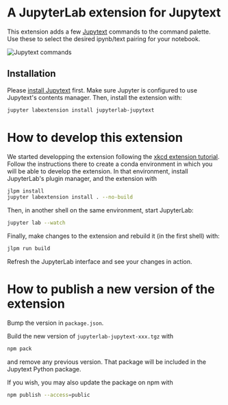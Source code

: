 # A JupyterLab extension for Jupytext

This extension adds a few [Jupytext](https://github.com/mwouts/jupytext) commands to the command palette. Use these to select the desired ipynb/text pairing for your notebook.

![Jupytext commands](jupytext_commands.png)

## Installation

Please [install Jupytext](https://github.com/mwouts/jupytext/blob/master/README.md#installation) first. Make sure Jupyter is configured to use Jupytext's contents manager. Then, install the extension with:

```bash
jupyter labextension install jupyterlab-jupytext
```

# How to develop this extension

We started developping the extension following the [xkcd extension tutorial](https://jupyterlab.readthedocs.io/en/stable/developer/xkcd_extension_tutorial.html). Follow the instructions there to create a conda environment in which you will be able to develop the extension. In that environment, install JupyterLab's plugin manager, and the extension with
```bash
jlpm install
jupyter labextension install . --no-build
```

Then, in another shell on the same environment, start JupyterLab:
```bash
jupyter lab --watch
```

Finally, make changes to the extension and rebuild it (in the first shell) with:
```bash
jlpm run build
```

Refresh the JupyterLab interface and see your changes in action.

# How to publish a new version of the extension

Bump the version in `package.json`. 

Build the new version of `jupyterlab-jupytext-xxx.tgz` with

```bash
npm pack
```

and remove any previous version. That package will be included in the Jupytext Python package.

If you wish, you may also update the package on npm with

```bash
npm publish --access=public
```

